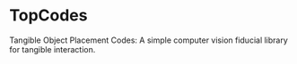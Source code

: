 TopCodes
========

Tangible Object Placement Codes: A simple computer vision fiducial library for tangible interaction.

